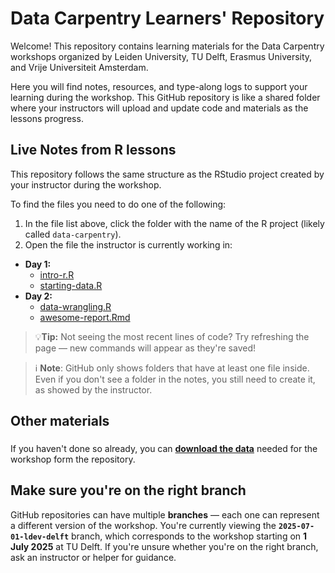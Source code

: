# Data Carpentry Learners' Repository

Welcome! This repository contains learning materials for the Data Carpentry workshops organized by Leiden University, TU Delft, Erasmus University, and Vrije Universiteit Amsterdam.

Here you will find notes, resources, and type-along logs to support your learning during the workshop. This GitHub repository is like a shared folder where your instructors will upload and update code and materials as the lessons progress.



## Live Notes from R lessons
This repository follows the same structure as the RStudio project created by your instructor during the workshop.

To find the files you need to do one of the following:


1. In the file list above, click the folder with the name of the R project (likely called `data-carpentry`).
2. Open the file the instructor is currently working in:

  - **Day 1:** 
     - [intro-r.R](https://github.com/4TUResearchData-Carpentries/data_carpentry_learners/blob/2025-07-01-ldev-delft/data-carpentry/scripts/intro-r.R)
     - [starting-data.R](https://github.com/4TUResearchData-Carpentries/data_carpentry_learners/blob/2025-07-01-ldev-delft/data-carpentry/scripts/starting-data.R)
  - **Day 2:** 
     - [data-wrangling.R](https://github.com/4TUResearchData-Carpentries/data_carpentry_learners/blob/2025-07-01-ldev-delft/data-carpentry/scripts/data-wrangling.R)
     - [awesome-report.Rmd](https://github.com/4TUResearchData-Carpentries/data_carpentry_learners/blob/2025-07-01-ldev-delft/data-carpentry/documents/awesome-report.Rmd)


> 💡**Tip:** Not seeing the most recent lines of code? Try refreshing the page — new commands will appear as they're saved!

> ℹ️ **Note**: GitHub only shows folders that have at least one file inside. Even if you don't see a folder in the notes, you still need to create it, as showed by the instructor.

## Other materials

###
If you haven't done so already, you can [**download the data**](https://github.com/4TUResearchData-Carpentries/data_carpentry_learners/raw/refs/heads/main/extra_resources/data/data-carpentry.zip) needed for the workshop form the repository.


## Make sure you're on the right branch
GitHub repositories can have multiple **branches** — each one can represent a different version of the workshop.
You're currently viewing the **`2025-07-01-ldev-delft`** branch, which corresponds to the workshop starting on **1 July 2025** at TU Delft.
If you're unsure whether you're on the right branch, ask an instructor or helper for guidance.